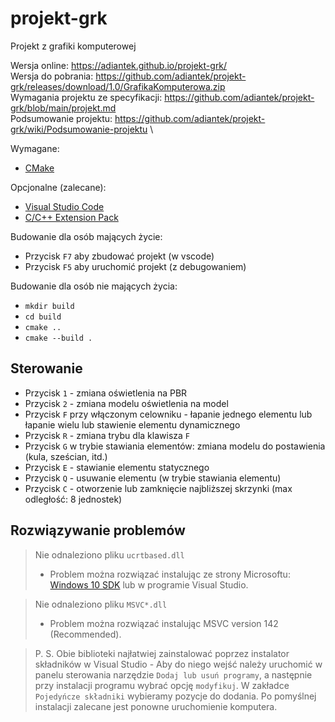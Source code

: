 # projekt-grk
Projekt z grafiki komputerowej

Wersja online: https://adiantek.github.io/projekt-grk/ \
Wersja do pobrania: https://github.com/adiantek/projekt-grk/releases/download/1.0/GrafikaKomputerowa.zip \
Wymagania projektu ze specyfikacji: https://github.com/adiantek/projekt-grk/blob/main/projekt.md \
Podsumowanie projektu: https://github.com/adiantek/projekt-grk/wiki/Podsumowanie-projektu \

Wymagane:
- [CMake](https://cmake.org/download/)

Opcjonalne (zalecane):
- [Visual Studio Code](https://code.visualstudio.com/)
- [C/C++ Extension Pack](https://marketplace.visualstudio.com/items?itemName=ms-vscode.cpptools-extension-pack)

Budowanie dla osób mających życie:
- Przycisk `F7` aby zbudować projekt (w vscode)
- Przycisk `F5` aby uruchomić projekt (z debugowaniem)

Budowanie dla osób nie mających życia:
- `mkdir build`
- `cd build`
- `cmake ..`
- `cmake --build .`

## Sterowanie
- Przycisk `1` - zmiana oświetlenia na PBR
- Przycisk `2` - zmiana modelu oświetlenia na model 
- Przycisk `F` przy włączonym celowniku - łapanie jednego elementu lub łapanie wielu lub stawienie elementu dynamicznego
- Przycisk `R` - zmiana trybu dla klawisza `F`
- Przycisk `G` w trybie stawiania elementów: zmiana modelu do postawienia (kula, sześcian, itd.)
- Przycisk `E` - stawianie elementu statycznego
- Przycisk `Q` - usuwanie elementu (w trybie stawiania elementu)
- Przycisk `C` - otworzenie lub zamknięcie najbliższej skrzynki (max odległość: 8 jednostek)

## Rozwiązywanie problemów

> Nie odnaleziono pliku `ucrtbased.dll`
> - Problem można rozwiązać instalując ze strony Microsoftu: [Windows 10 SDK](https://developer.microsoft.com/pl-pl/windows/downloads/windows-sdk/) lub w programie Visual Studio.

> Nie odnaleziono pliku `MSVC*.dll`
> - Problem można rozwiązać instalując MSVC version 142 (Recommended).

> P. S. Obie biblioteki najłatwiej zainstalować poprzez instalator składników w Visual Studio - Aby do niego wejść należy uruchomić w panelu sterowania narzędzie `Dodaj lub usuń programy`, a następnie przy instalacji programu wybrać opcję `modyfikuj`. W zakładce `Pojedyńcze składniki` wybieramy pozycje do dodania. Po pomyślnej instalacji zalecane jest ponowne uruchomienie komputera.
